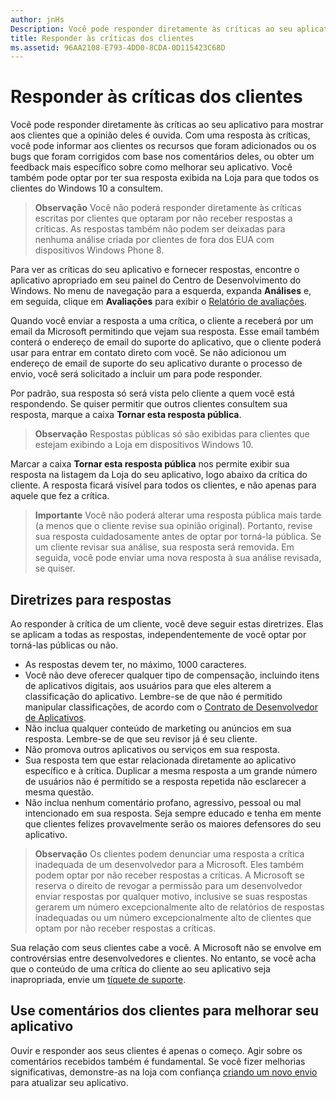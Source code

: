 ```yaml
---
author: jnHs
Description: Você pode responder diretamente às críticas ao seu aplicativo para mostrar aos clientes que a opinião deles é ouvida.
title: Responder às críticas dos clientes
ms.assetid: 96AA2108-E793-4DD0-8CDA-0D115423C68D
---
```


# Responder às críticas dos clientes


Você pode responder diretamente às críticas ao seu aplicativo para mostrar aos clientes que a opinião deles é ouvida. Com uma resposta às críticas, você pode informar aos clientes os recursos que foram adicionados ou os bugs que foram corrigidos com base nos comentários deles, ou obter um feedback mais específico sobre como melhorar seu aplicativo. Você também pode optar por ter sua resposta exibida na Loja para que todos os clientes do Windows 10 a consultem.

> **Observação**  Você não poderá responder diretamente às críticas escritas por clientes que optaram por não receber respostas a críticas. As respostas também não podem ser deixadas para nenhuma análise criada por clientes de fora dos EUA com dispositivos Windows Phone 8.

Para ver as críticas do seu aplicativo e fornecer respostas, encontre o aplicativo apropriado em seu painel do Centro de Desenvolvimento do Windows. No menu de navegação para a esquerda, expanda **Análises** e, em seguida, clique em **Avaliações** para exibir o [Relatório de avaliações](reviews-report.md).

Quando você enviar a resposta a uma crítica, o cliente a receberá por um email da Microsoft permitindo que vejam sua resposta. Esse email também conterá o endereço de email do suporte do aplicativo, que o cliente poderá usar para entrar em contato direto com você. Se não adicionou um endereço de email de suporte do seu aplicativo durante o processo de envio, você será solicitado a incluir um para pode responder.

Por padrão, sua resposta só será vista pelo cliente a quem você está respondendo. Se quiser permitir que outros clientes consultem sua resposta, marque a caixa **Tornar esta resposta pública**.

> **Observação**   Respostas públicas só são exibidas para clientes que estejam exibindo a Loja em dispositivos Windows 10.

Marcar a caixa **Tornar esta resposta pública** nos permite exibir sua resposta na listagem da Loja do seu aplicativo, logo abaixo da crítica do cliente. A resposta ficará visível para todos os clientes, e não apenas para aquele que fez a crítica.

> **Importante**  Você não poderá alterar uma resposta pública mais tarde (a menos que o cliente revise sua opinião original). Portanto, revise sua resposta cuidadosamente antes de optar por torná-la pública. Se um cliente revisar sua análise, sua resposta será removida. Em seguida, você pode enviar uma nova resposta à sua análise revisada, se quiser.

## Diretrizes para respostas


Ao responder à crítica de um cliente, você deve seguir estas diretrizes. Elas se aplicam a todas as respostas, independentemente de você optar por torná-las públicas ou não.

-   As respostas devem ter, no máximo, 1000 caracteres.
-   Você não deve oferecer qualquer tipo de compensação, incluindo itens de aplicativos digitais, aos usuários para que eles alterem a classificação do aplicativo. Lembre-se de que não é permitido manipular classificações, de acordo com o [Contrato de Desenvolvedor de Aplicativos](https://msdn.microsoft.com/library/windows/apps/hh694058).
-   Não inclua qualquer conteúdo de marketing ou anúncios em sua resposta. Lembre-se de que seu revisor já é seu cliente.
-   Não promova outros aplicativos ou serviços em sua resposta.
-   Sua resposta tem que estar relacionada diretamente ao aplicativo específico e à crítica. Duplicar a mesma resposta a um grande número de usuários não é permitido se a resposta repetida não esclarecer a mesma questão.
-   Não inclua nenhum comentário profano, agressivo, pessoal ou mal intencionado em sua resposta. Seja sempre educado e tenha em mente que clientes felizes provavelmente serão os maiores defensores do seu aplicativo.

> **Observação**  Os clientes podem denunciar uma resposta a crítica inadequada de um desenvolvedor para a Microsoft. Eles também podem optar por não receber respostas a críticas.
A Microsoft se reserva o direito de revogar a permissão para um desenvolvedor enviar respostas por qualquer motivo, inclusive se suas respostas gerarem um número excepcionalmente alto de relatórios de respostas inadequadas ou um número excepcionalmente alto de clientes que optam por não receber respostas a críticas.

Sua relação com seus clientes cabe a você. A Microsoft não se envolve em controvérsias entre desenvolvedores e clientes. No entanto, se você acha que o conteúdo de uma crítica do cliente ao seu aplicativo seja inapropriada, envie um [tíquete de suporte](http://go.microsoft.com/fwlink/p/?LinkID=401178).

## Use comentários dos clientes para melhorar seu aplicativo


Ouvir e responder aos seus clientes é apenas o começo. Agir sobre os comentários recebidos também é fundamental. Se você fizer melhorias significativas, demonstre-as na loja com confiança [criando um novo envio](app-submissions.md) para atualizar seu aplicativo.


<!--HONumber=May16_HO2-->


